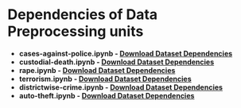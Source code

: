# Dependencies of Data Preprocessing units
- **cases-against-police.ipynb - [Download Dataset Dependencies](https://drive.google.com/drive/folders/1Yg-mCzVi_9G8CfACKB03V8UOQVc6Cksm?usp=sharing)**
- **custodial-death.ipynb - [Download Dataset Dependencies](https://drive.google.com/drive/folders/16WP-PihPUFnuWHiVzbGdiHkkZ8SCMfmH?usp=sharing)**
- **rape.ipynb - [Download Dataset Dependencies](https://drive.google.com/drive/folders/186Kk8suMFhivnXIRMtLczYTQjw1H4KYw?usp=sharing)**
- **terrorism.ipynb - [Download Dataset Dependencies](https://drive.google.com/drive/folders/1HJGX-C1YEd9wq1_yWzTNzyAeC3Ue1TWn?usp=sharing)**
- **districtwise-crime.ipynb - [Download Dataset Dependencies](https://drive.google.com/drive/folders/1NjEUBhaBMAcz2ubQnY8kHYXfIseCrHZx?usp=sharing)** 
- **auto-theft.ipynb - [Download Dataset Dependencies](https://drive.google.com/drive/folders/1JNcmOZ5Hwbhvh2rHtsbcWn9WKtFururI?usp=sharing)** 
